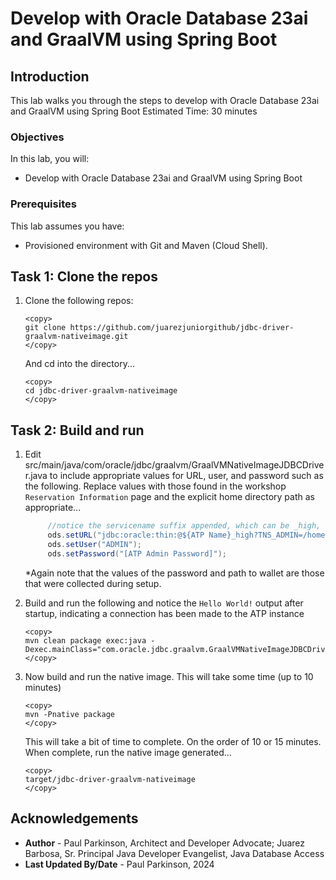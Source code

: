 # Develop with Oracle Database 23ai and GraalVM using Spring Boot

## Introduction

This lab walks you through the steps to develop with Oracle Database 23ai and GraalVM using Spring Boot
Estimated Time: 30 minutes

### Objectives

In this lab, you will:
- Develop with Oracle Database 23ai and GraalVM using Spring Boot

### Prerequisites

This lab assumes you have:
- Provisioned environment with Git and Maven (Cloud Shell).


## Task 1: Clone the repos

1. Clone the following repos:

    ```
    <copy>   
    git clone https://github.com/juarezjuniorgithub/jdbc-driver-graalvm-nativeimage.git   
    </copy>
    ```

   And cd into the directory...
    ```
    <copy>   
    cd jdbc-driver-graalvm-nativeimage
    </copy>
    ```

## Task 2: Build and run

1. Edit src/main/java/com/oracle/jdbc/graalvm/GraalVMNativeImageJDBCDriver.java to include appropriate values for URL, user, and password such as the following. 
   Replace values with those found in the workshop `Reservation Information` page and the explicit home directory path as appropriate...


   ```java
        //notice the servicename suffix appended, which can be _high, _low, ...
		ods.setURL("jdbc:oracle:thin:@${ATP Name}_high?TNS_ADMIN=/home/${MY_HOME_DIR}/myatpwallet");
        ods.setUser("ADMIN");
        ods.setPassword("[ATP Admin Password]");
   ```

   *Again note that the values of the password and path to wallet are those that were collected during setup.

2. Build and run the following and notice the `Hello World!` output after startup, indicating a connection has been made to the ATP instance

    ```
    <copy>   
    mvn clean package exec:java -Dexec.mainClass="com.oracle.jdbc.graalvm.GraalVMNativeImageJDBCDriver"
    </copy>
    ```  


3. Now build and run the native image. This will take some time (up to 10 minutes)

    ```
    <copy>   
    mvn -Pnative package
    </copy>
    ```  
    This will take a bit of time to complete. On the order of 10 or 15 minutes.  When complete, run the native image generated...

    ```
    <copy>   
    target/jdbc-driver-graalvm-nativeimage
    </copy>
    ```  



## Acknowledgements
* **Author** - Paul Parkinson, Architect and Developer Advocate; Juarez Barbosa, Sr. Principal Java Developer Evangelist, Java Database Access
* **Last Updated By/Date** - Paul Parkinson, 2024
